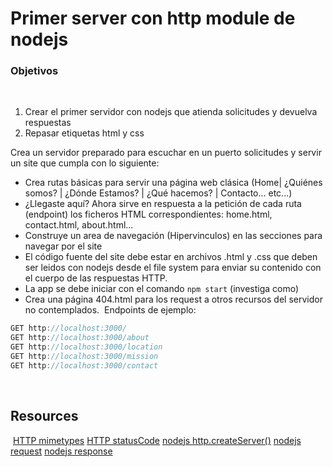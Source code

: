 # Primer server con http module de nodejs
### Objetivos 
​
1. Crear el primer servidor con nodejs que atienda solicitudes y devuelva respuestas
2.  Repasar etiquetas html y css
​

Crea un servidor preparado para escuchar en un puerto solicitudes y servir un site que cumpla con lo siguiente:
​
- Crea rutas básicas para servir una página web clásica (Home| ¿Quiénes somos? | ¿Dónde Estamos? | ¿Qué hacemos? | Contacto... etc...)
- ¿Llegaste aquí? Ahora sirve en respuesta a la petición de cada ruta (endpoint) los ficheros HTML correspondientes: home.html, contact.html, about.html...
 - Construye un area de navegación (Hipervinculos) en las secciones para navegar por el site
- El código fuente del site debe estar en archivos .html y .css que deben ser leidos con nodejs desde el file system para enviar su contenido con el cuerpo de las respuestas HTTP.
- La app se debe iniciar con el comando `npm start` (investiga como)
- Crea una página 404.html para los request a otros recursos del servidor no contemplados.
​
Endpoints de ejemplo:
​
```js
GET http://localhost:3000/
GET http://localhost:3000/about
GET http://localhost:3000/location
GET http://localhost:3000/mission
GET http://localhost:3000/contact
```
​
​
## Resources
​
[HTTP mimetypes](https://developer.mozilla.org/es/docs/Web/HTTP/Basics_of_HTTP/MIME_types/Common_types)
[HTTP statusCode](https://developer.mozilla.org/en-US/docs/Web/HTTP/Status)
[nodejs http.createServer()](https://nodejs.org/api/http.html#httpcreateserveroptions-requestlistener)
[nodejs request](https://nodejs.org/api/http.html#class-httpclientrequest)
[nodejs response](https://nodejs.org/api/http.html#class-httpclientrresponse)
